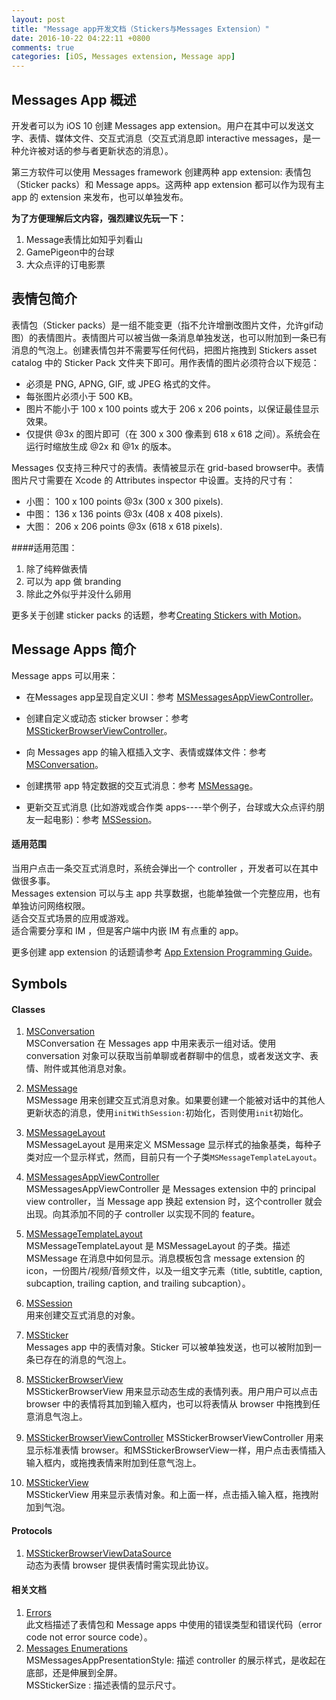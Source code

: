 ```yaml
---
layout: post
title: "Message app开发文档（Stickers与Messages Extension）"
date: 2016-10-22 04:22:11 +0800
comments: true
categories: [iOS, Messages extension, Message app]
---
```


## Messages App 概述

开发者可以为 iOS 10 创建 Messages app extension。用户在其中可以发送文字、表情、媒体文件、交互式消息（交互式消息即 interactive messages，是一种允许被对话的参与者更新状态的消息）。  

第三方软件可以使用 Messages framework 创建两种 app extension: 表情包（Sticker packs）和 Message apps。这两种 app extension 都可以作为现有主 app 的 extension 来发布，也可以单独发布。  

**为了方便理解后文内容，强烈建议先玩一下：**  
1. Message表情比如知乎刘看山  
2. GamePigeon中的台球  
3. 大众点评的订电影票  

<!--more-->

## 表情包简介

表情包（Sticker packs）是一组不能变更（指不允许增删改图片文件，允许gif动图）的表情图片。表情图片可以被当做一条消息单独发送，也可以附加到一条已有消息的气泡上。创建表情包并不需要写任何代码，把图片拖拽到 Stickers asset catalog 中的 Sticker Pack 文件夹下即可。用作表情的图片必须符合以下规范：  

* 必须是 PNG, APNG, GIF, 或 JPEG 格式的文件。  
* 每张图片必须小于 500 KB。  
* 图片不能小于 100 x 100 points 或大于 206 x 206 points，以保证最佳显示效果。  
* 仅提供 @3x 的图片即可（在 300 x 300 像素到 618 x 618 之间）。系统会在运行时缩放生成 @2x 和 @1x 的版本。  

Messages 仅支持三种尺寸的表情。表情被显示在 grid-based browser中。表情图片尺寸需要在 Xcode 的 Attributes inspector 中设置。支持的尺寸有：  

* 小图： 100 x 100 points @3x (300 x 300 pixels).  
* 中图： 136 x 136 points @3x (408 x 408 pixels).  
* 大图： 206 x 206 points @3x (618 x 618 pixels).  

####适用范围：
1. 除了纯粹做表情  
2. 可以为 app 做 branding  
3. 除此之外似乎并没什么卵用  

更多关于创建 sticker packs 的话题，参考[Creating Stickers with Motion](https://developer.apple.com/support/stickers/motion/)。  

## Message Apps 简介

Message apps 可以用来：  

* 在Messages app呈现自定义UI：参考 [MSMessagesAppViewController](https://developer.apple.com/reference/messages/msmessagesappviewcontroller?language=objc)。

* 创建自定义或动态 sticker browser：参考 [MSStickerBrowserViewController](https://developer.apple.com/reference/messages/msstickerbrowserviewcontroller?language=objc)。

* 向 Messages app 的输入框插入文字、表情或媒体文件：参考 [MSConversation](https://developer.apple.com/reference/messages/msconversation?language=objc)。  

* 创建携带 app 特定数据的交互式消息：参考 [MSMessage](https://developer.apple.com/reference/messages/msmessage?language=objc)。

* 更新交互式消息 (比如游戏或合作类 apps----举个例子，台球或大众点评约朋友一起电影)：参考 [MSSession](https://developer.apple.com/reference/messages/mssession?language=objc)。

#### 适用范围
当用户点击一条交互式消息时，系统会弹出一个 controller ，开发者可以在其中做很多事。  
Messages extension 可以与主 app 共享数据，也能单独做一个完整应用，也有单独访问网络权限。    
适合交互式场景的应用或游戏。  
适合需要分享和 IM ，但是客户端中内嵌 IM 有点重的 app。

更多创建 app extension 的话题请参考 [App Extension Programming Guide](https://developer.apple.com/library/content/documentation/General/Conceptual/ExtensibilityPG/index.html#//apple_ref/doc/uid/TP40014214)。

## Symbols

#### Classes

1. [MSConversation](https://developer.apple.com/reference/messages/msconversation?language=objc)  
MSConversation 在 Messages app 中用来表示一组对话。使用 conversation 对象可以获取当前单聊或者群聊中的信息，或者发送文字、表情、附件或其他消息对象。  

2. [MSMessage](https://developer.apple.com/reference/messages/msmessage?language=objc)  
MSMessage 用来创建交互式消息对象。如果要创建一个能被对话中的其他人更新状态的消息，使用`initWithSession:`初始化，否则使用`init`初始化。  

3. [MSMessageLayout](https://developer.apple.com/reference/messages/msmessagelayout?language=objc)  
MSMessageLayout 是用来定义 MSMessage 显示样式的抽象基类，每种子类对应一个显示样式，然而，目前只有一个子类`MSMessageTemplateLayout`。  

4. [MSMessagesAppViewController](https://developer.apple.com/reference/messages/msmessagesappviewcontroller?language=objc)  
MSMessagesAppViewController 是 Messages extension 中的 principal view controller，当 Message app 换起 extension 时，这个controller 就会出现。向其添加不同的子 controller 以实现不同的 feature。    

5. [MSMessageTemplateLayout](https://developer.apple.com/reference/messages/msmessagetemplatelayout?language=objc)  
MSMessageTemplateLayout 是 MSMessageLayout 的子类。描述 MSMessage 在消息中如何显示。消息模板包含 message extension 的 icon，一份图片/视频/音频文件，以及一组文字元素（title, subtitle, caption, subcaption, trailing caption, and trailing subcaption）。  

6. [MSSession](https://developer.apple.com/reference/messages/mssession?language=objc)  
用来创建交互式消息的对象。    

7. [MSSticker](https://developer.apple.com/reference/messages/mssticker?language=objc)  
Messages app 中的表情对象。Sticker 可以被单独发送，也可以被附加到一条已存在的消息的气泡上。   

8. [MSStickerBrowserView](https://developer.apple.com/reference/messages/msstickerbrowserview?language=objc)  
MSStickerBrowserView 用来显示动态生成的表情列表。用户用户可以点击 browser 中的表情将其加到输入框内，也可以将表情从 browser 中拖拽到任意消息气泡上。  

9. [MSStickerBrowserViewController](https://developer.apple.com/reference/messages/msstickerbrowserviewcontroller?language=objc)
MSStickerBrowserViewController 用来显示标准表情 browser。和MSStickerBrowserView一样，用户点击表情插入输入框内，或拖拽表情来附加到任意气泡上。

10. [MSStickerView](https://developer.apple.com/reference/messages/msstickerview?language=objc)  
MSStickerView 用来显示表情对象。和上面一样，点击插入输入框，拖拽附加到气泡。  

#### Protocols

1. [MSStickerBrowserViewDataSource](https://developer.apple.com/reference/messages/msstickerbrowserviewdatasource?language=objc)  
动态为表情 browser 提供表情时需实现此协议。

#### 相关文档

1. [Errors](https://developer.apple.com/reference/messages/2216109-errors?language=objc)  
此文档描述了表情包和 Message apps 中使用的错误类型和错误代码（error code not error source code）。  
2. [Messages Enumerations](https://developer.apple.com/reference/messages/1990031-messages_enumerations?language=objc)  
MSMessagesAppPresentationStyle:  描述 controller 的展示样式，是收起在底部，还是伸展到全屏。  
MSStickerSize :  描述表情的显示尺寸。  
